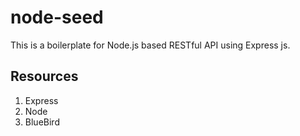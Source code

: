 # node-seed


This is a boilerplate for Node.js based RESTful API using Express js.

## Resources

1. Express
2. Node
3. BlueBird
